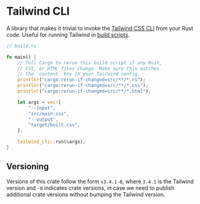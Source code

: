 # Tailwind CLI

A library that makes it trivial to invoke the [Tailwind CSS CLI](https://tailwindcss.com/docs/installation) from your Rust code. Useful for running Tailwind in [build scripts](https://doc.rust-lang.org/cargo/reference/build-scripts.html).

```rust
// build.rs

fn main() {
    // Tell Cargo to rerun this build script if any Rust,
    // CSS, or HTML files change. Make sure this matches
    // the `content` key in your Tailwind config.
    println!("cargo:rerun-if-changed=src/**/*.rs");
    println!("cargo:rerun-if-changed=src/**/*.css");
    println!("cargo:rerun-if-changed=src/**/*.html");

    let args = vec![
        "--input",
        "src/main.css",
        "--output",
        "target/built.css",
    ];

    tailwind_cli::run(&args);
}
```

## Versioning

Versions of this crate follow the form `v3.4.1-0`, where `3.4.1` is the Tailwind version and `-0` indicates crate versions, in case we need to publish additional crate versions without bumping the Tailwind version.
